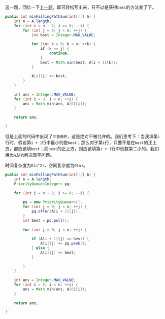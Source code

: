 这一题，回忆一下[上一题](https://github.com/HUST-WZY/AlgsWithRiceWine/blob/main/DynamicProgramming/931.%20%E4%B8%8B%E9%99%8D%E8%B7%AF%E5%BE%84%E6%9C%80%E5%B0%8F%E5%92%8C.md)，即可轻松写出来，只不过是获得`best`的方法变了下。

```java
public int minFallingPathSum(int[][] A) {
    int n = A.length;
    for (int i = n - 2; i >= 0; --i) {
        for (int j = 0; j < n; ++j) {
            int best = Integer.MAX_VALUE;
            
            for (int k = 0; k < n; ++k) {
                if (k == j) {
                    continue;
                }
                best = Math.min(best, A[i + 1][k]);
            }
            
            A[i][j] += best;
        }
    }
    
    int ans = Integer.MAX_VALUE;
    for (int i = 0; i < n; ++i) {
        ans = Math.min(ans, A[0][i]);
    }
    
    return ans;

}
```

但是上面的代码中出现了`三重循环`，这是绝对不被允许的。我们思考下：当我填第`i`行时，假设第`i + 1`行中最小的是`best`；那么对于第`i`行，只要不是在`best`的正上方，都应该填`best`；而`best`的正上方，则应该填第`i + 1`行中倒数第二小的。我们用`优先队列`解决效率问题。

时间复杂度为`O(n^2)`，空间复杂度为`O(n)`。

```java
public int minFallingPathSum(int[][] A) {
    int n = A.length;
    PriorityQueue<Integer> pq;
    
    for (int i = n - 2; i >= 0; --i) {
        
        pq = new PriorityQueue<>();
    	for (int j = 0; j < n; ++j) {
            pq.offer(A[i + 1][j]);
        }
        int best = pq.poll();
        
        for (int j = 0; j < n; ++j) {
            
            if (A[i + 1][j] == best) {
                A[i][j] += pq.peek();
            } else {
                A[i][j] += best;
            }
            
        }
    }
    
    int ans = Integer.MAX_VALUE;
    for (int i = 0; i < n; ++i) {
        ans = Math.min(ans, A[0][i]);
    }
    
    return ans;

}
```
